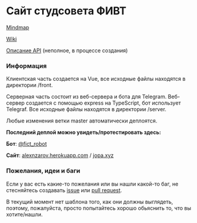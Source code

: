 # Сайт студсовета ФИВТ

[Mindmap](https://coggle.it/diagram/XT_ufFj7lei_mDAX/t/сайт-сс-фивт/71f28436bebd783171b8c53e053472ab8d79c99819c75270277a702c0af79b19)

[Wiki](https://github.com/fict-team/fict/wiki)

[Описание API](https://github.com/fict-team/fict/wiki/API) (неполное, в процессе создания)

### Информация

Клиентская часть создается на Vue, все исходные файлы находятся в директории /front.

Серверная часть состоит из веб-сервера и бота для Telegram. Веб-сервер создается с помощью express на TypeScript, бот использует Telegraf. Все исходные файлы находятся в директории /server.

Любые изменения ветки master автоматически деплоятся.

**Последний деплой можно увидеть/протестировать здесь:**

**Бот**: [@fict_robot](https://t.me/fict_robot)

**Сайт**: [alexnzarov.herokuapp.com](https://alexnzarov.herokuapp.com) / [jopa.xyz](http://jopa.xyz)

### Пожелания, идеи и баги

Если у вас есть какие-то пожелания или вы нашли какой-то баг, не стесняйтесь создавать [issue](https://github.com/fict-team/fict/issues) или [pull request](https://github.com/fict-team/fict/pulls). 

В текущий момент нет шаблона того, как они должны выглядеть, поэтому, пожалуйста, просто попытайтесь хорошо обьяснить то, что вы хотите/нашли.